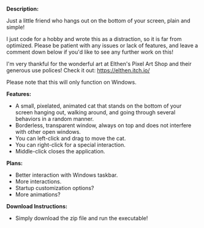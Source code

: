 **Description:**

Just a little friend who hangs out on the bottom of your screen, plain and simple!

I just code for a hobby and wrote this as a distraction, so it is far from optimized. Please be patient with any issues or lack of features, and leave a comment down below if you'd like to see any further work on this!

I'm very thankful for the wonderful art at Elthen's Pixel Art Shop and  their generous use polices! Check it out: https://elthen.itch.io/

Please note that this will only function on Windows.

**Features:**

* A small, pixelated, animated cat that stands on the bottom of your screen hanging out, walking around, and going through several behaviors in a random manner.
* Borderless, transparent window, always on top and does not interfere with other open windows.
* You can left-click and drag to move the cat.
* You can right-click for a special interaction.
* Middle-click closes the application.

**Plans:**

* Better interaction with Windows taskbar.
* More interactions.
* Startup customization options?
* More animations?

**Download Instructions:**

* Simply download the zip file and run the executable!
